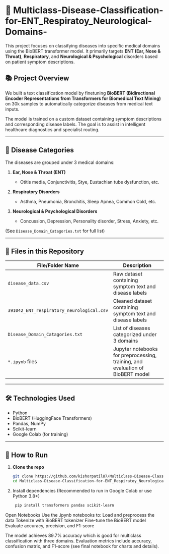   
  # 🧠 Multiclass-Disease-Classification-for-ENT_Respiratoy_Neurological-Domains-

This project focuses on classifying diseases into specific medical domains using the BioBERT transformer model. It primarily targets **ENT (Ear, Nose & Throat)**, **Respiratory**, and **Neurological & Psychological** disorders based on patient symptom descriptions.

## 📚 Project Overview

We built a text classification model by finetuning **BioBERT (Bidirectional Encoder Representations from Transformers for Biomedical Text Mining)** on 30k samples to automatically categorize diseases from medical text inputs.

The model is trained on a custom dataset containing symptom descriptions and corresponding disease labels. The goal is to assist in intelligent healthcare diagnostics and specialist routing.

---

## 🧾 Disease Categories

The diseases are grouped under 3 medical domains:

1. **Ear, Nose & Throat (ENT)**  
   - Otitis media, Conjunctivitis, Stye, Eustachian tube dysfunction, etc.

2. **Respiratory Disorders**  
   - Asthma, Pneumonia, Bronchitis, Sleep Apnea, Common Cold, etc.

3. **Neurological & Psychological Disorders**  
   - Concussion, Depression, Personality disorder, Stress, Anxiety, etc.

(See `Disease_Domain_Catagories.txt` for full list)

---

## 📂 Files in this Repository

| File/Folder Name | Description |
|------------------|-------------|
| `disease_data.csv` | Raw dataset containing symptom text and disease labels |
| `391042_ENT_respiratory_neurological.csv` | Cleaned dataset containing symptom text and disease labels |
| `Disease_Domain_Catagories.txt` | List of diseases categorized under 3 domains |
| `*.ipynb` files | Jupyter notebooks for preprocessing, training, and evaluation of BioBERT model |

---

## 🛠️ Technologies Used

- Python
- BioBERT (HuggingFace Transformers)
- Pandas, NumPy
- Scikit-learn
- Google Colab (for training)

---

## 🚀 How to Run

1. **Clone the repo**
   ```bash
   git clone https://github.com/kishorpatil87/Multiclass-Disease-Classification-for-ENT_Respiratoy_Neurological-Domains-.git
   cd Multiclass-Disease-Classification-for-ENT_Respiratoy_Neurological-Domains
 2. Install dependencies
    (Recommended to run in Google Colab or use Python 3.8+)
    ```bash
     pip install transformers pandas scikit-learn

Open Notebooks
Use the .ipynb notebooks to:
Load and preprocess the data
Tokenize with BioBERT tokenizer
Fine-tune the BioBERT model
Evaluate accuracy, precision, and F1-score

The model achieves 89.7% accuracy which is good for multiclass classification with three domains. Evaluation metrics include accuracy, confusion matrix, and F1-score (see final notebook for charts and details).
